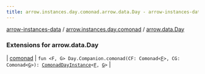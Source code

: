 ```yaml
---
title: arrow.instances.day.comonad.arrow.data.Day - arrow-instances-data
---
```


[arrow-instances-data](../../index.html) / [arrow.instances.day.comonad](../index.html) / [arrow.data.Day](./index.html)

### Extensions for arrow.data.Day

| [comonad](comonad.html) | `fun <F, G> Day.Companion.comonad(CF: Comonad<`[`F`](comonad.html#F)`>, CG: Comonad<`[`G`](comonad.html#G)`>): `[`ComonadDayInstance`](../../arrow.instances/-comonad-day-instance/index.html)`<`[`F`](comonad.html#F)`, `[`G`](comonad.html#G)`>` |

